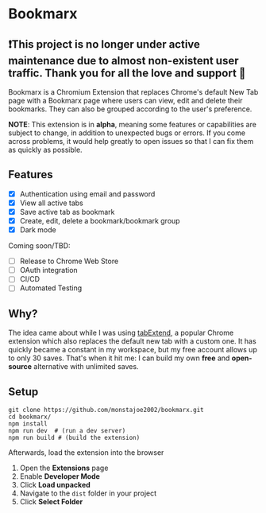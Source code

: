 ﻿# Bookmarx
## ❗This project is no longer under active maintenance due to almost non-existent user traffic. Thank you for all the love and support 💖 
Bookmarx is a Chromium Extension that replaces Chrome's default New Tab page with a Bookmarx page where users can view, edit and delete their bookmarks. They can also be grouped according to the user's preference.

**NOTE**: This extension is in **alpha**, meaning some features or capabilities are subject to change, in addition to unexpected bugs or errors. If you come across problems, it would help greatly to open issues so that I can fix them as quickly as possible.

## Features

- [x] Authentication using email and password
- [x] View all active tabs
- [x] Save active tab as bookmark
- [x] Create, edit, delete a bookmark/bookmark group
- [x] Dark mode

 Coming soon/TBD:

- [ ] Release to Chrome Web Store
- [ ] OAuth integration
- [ ] CI/CD
- [ ] Automated Testing

## Why?

The idea came about while I was using [tabExtend](https://www.tabextend.com), a popular Chrome extension which also replaces the default new tab with a custom one. It has quickly became a constant in my workspace, but my free account allows up to only 30 saves. That's when it hit me: I  can build my own  **free** and **open-source** alternative with unlimited saves.

## Setup

    git clone https://github.com/monstajoe2002/bookmarx.git
    cd bookmarx/
    npm install
    npm run dev  # (run a dev server)
    npm run build # (build the extension)
Afterwards, load the extension into the browser

 1. Open the **Extensions** page
 2. Enable **Developer Mode**
 3. Click **Load unpacked**
 4. Navigate to the `dist` folder in your project
 5. Click **Select Folder**
